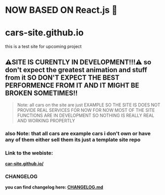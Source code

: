 # NOW BASED ON React.js 🎉

# cars-site.github.io
this is a test site for upcoming project

## ⚠️SITE IS CURENTLY IN DEVELOPMENT!!!⚠️ so don't expect the greatest animation and stuff from it SO DON'T EXPECT THE BEST PERFORMENCE FROM IT AND IT MIGHT BE BROKEN SOMETIMES!!

> Note: all cars on the site are just EXAMPLE SO THE SITE IS DOES NOT PROVIDE REAL SERVICES FOR NOW FOR NOW MOST OF THE SITE FUNCTIONS ARE IN DEVELOPMENT SO NOTHING IS REALLY REAL AND WORKING PROPERTLY

### also Note: that all cars are example cars i don't own or have any of them either sell them its just a template site repo

### Link to the webiste: 
**[car-site.github.io/](https://carsiteproject.github.io/car-site.github.io/)**


### CHANGELOG
**you can find changelog here: [CHANGELOG.md](https://github.com/CarSiteProject/car-site.github.io/blob/dev/CHANGELOG.md)**
